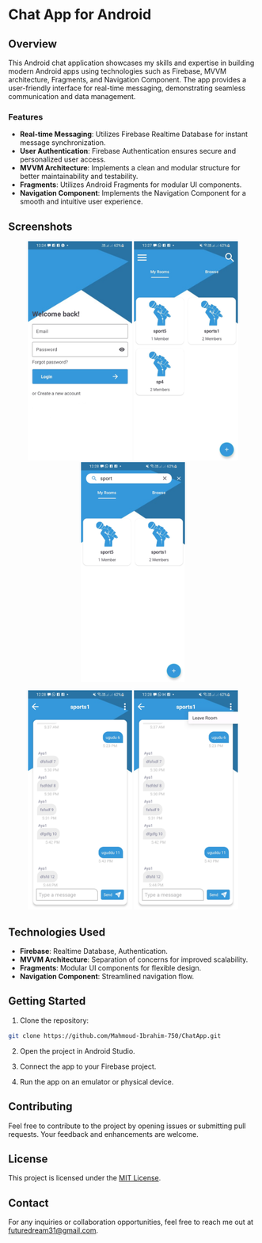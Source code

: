 # Chat App for Android

## Overview

This Android chat application showcases my skills and expertise in building modern Android apps
using technologies such as Firebase, MVVM architecture, Fragments, and Navigation Component. The app
provides a user-friendly interface for real-time messaging, demonstrating seamless communication and
data management.

### Features

- **Real-time Messaging**: Utilizes Firebase Realtime Database for instant message synchronization.
- **User Authentication**: Firebase Authentication ensures secure and personalized user access.
- **MVVM Architecture**: Implements a clean and modular structure for better maintainability and
  testability.
- **Fragments**: Utilizes Android Fragments for modular UI components.
- **Navigation Component**: Implements the Navigation Component for a smooth and intuitive user
  experience.

## Screenshots

<p align="center">
  <img src="screenshots/screenshot_1.jpg" width="210" />
  <img src="screenshots/screenshot_2.jpg" width="210" />
  <img src="screenshots/screenshot_3.jpg" width="210" />
</p>
<p align="center">
  <img src="screenshots/screenshot_4.jpg" width="210" />
  <img src="screenshots/screenshot_5.jpg" width="210" />
</p>

## Technologies Used

- **Firebase**: Realtime Database, Authentication.
- **MVVM Architecture**: Separation of concerns for improved scalability.
- **Fragments**: Modular UI components for flexible design.
- **Navigation Component**: Streamlined navigation flow.

## Getting Started

1. Clone the repository:

```bash
git clone https://github.com/Mahmoud-Ibrahim-750/ChatApp.git
```

2. Open the project in Android Studio.

3. Connect the app to your Firebase project.

4. Run the app on an emulator or physical device.

## Contributing

Feel free to contribute to the project by opening issues or submitting pull requests. Your feedback
and enhancements are welcome.

## License

This project is licensed under the [MIT License](LICENSE).

## Contact

For any inquiries or collaboration opportunities, feel free to reach me out at
futuredream31@gmail.com.
